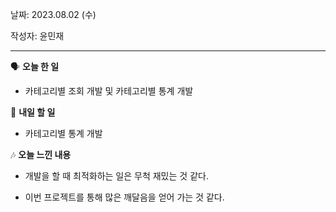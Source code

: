 날짜: 2023.08.02 (수)

작성자: 윤민재

---

<aside>

🗣 **오늘 한 일**

</aside>

- 카테고리별 조회 개발 및 카테고리별 통계 개발

<aside>

🎢 **내일 할 일**

</aside>

- 카테고리별 통계 개발

<aside>

🎶 **오늘 느낀 내용**

</aside>

 - 개발을 할 때 최적화하는 일은 무척 재밌는 것 같다.

 - 이번 프로젝트를 통해 많은 깨달음을 얻어 가는 것 같다.